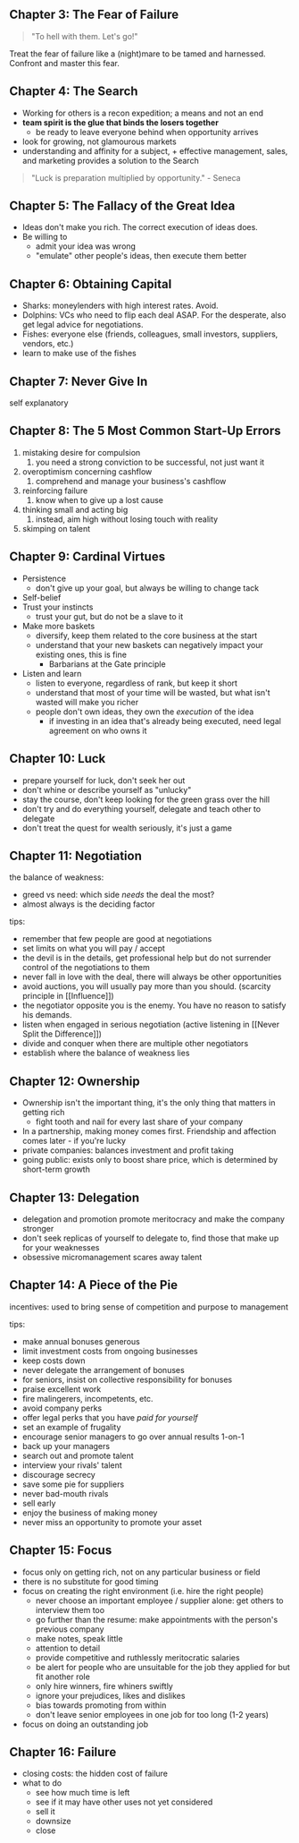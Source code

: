 ## Chapter 3: The Fear of Failure
> "To hell with them. Let's go!"

Treat the fear of failure like a (night)mare to be tamed and harnessed. Confront and master this fear.

## Chapter 4: The Search
- Working for others is a recon expedition; a means and not an end
- **team spirit is the glue that binds the losers together**
	- be ready to leave everyone behind when opportunity arrives
- look for growing, not glamourous markets
- understanding and affinity for a subject, + effective management, sales, and marketing provides a solution to the Search

> "Luck is preparation multiplied by opportunity." - Seneca

## Chapter 5: The Fallacy of the Great Idea
- Ideas don't make you rich. The correct execution of ideas does.
- Be willing to
	- admit your idea was wrong
	- "emulate" other people's ideas, then execute them better

## Chapter 6: Obtaining Capital

- Sharks: moneylenders with high interest rates. Avoid.
 - Dolphins: VCs who need to flip each deal ASAP. For the desperate, also get legal advice for negotiations.
 - Fishes: everyone else (friends, colleagues, small investors, suppliers, vendors, etc.)
 - learn to make use of the fishes

## Chapter 7: Never Give In
self explanatory

## Chapter 8: The 5 Most Common Start-Up Errors
1. mistaking desire for compulsion
	1. you need a strong conviction to be successful, not just want it
2. overoptimism concerning cashflow
	1. comprehend and manage your business's cashflow
3. reinforcing failure
	1. know when to give up a lost cause
4. thinking small and acting big
	1. instead, aim high without losing touch with reality
5. skimping on talent

## Chapter 9: Cardinal Virtues
- Persistence
	- don't give up your goal, but always be willing to change tack
- Self-belief
- Trust your instincts
	- trust your gut, but do not be a slave to it
- Make more baskets
	- diversify, keep them related to the core business at the start
	- understand that your new baskets can negatively impact your existing ones, this is fine
		- Barbarians at the Gate principle
-  Listen and learn
	- listen to everyone, regardless of rank, but keep it short
	- understand that most of your time will be wasted, but what isn't wasted will make you richer
	- people don't own ideas, they own the _execution_ of the idea
		- if investing in an idea that's already being executed, need legal agreement on who owns it

## Chapter 10: Luck
- prepare yourself for luck, don't seek her out
- don't whine or describe yourself as "unlucky"
- stay the course, don't keep looking for the green grass over the hill
- don't try and do everything yourself, delegate and teach other to delegate
- don't treat the quest for wealth seriously, it's just a game

## Chapter 11: Negotiation

the balance of weakness:
- greed vs need: which side _needs_ the deal the most?
- almost always is the deciding factor

tips:
- remember that few people are good at negotiations
- set limits on what you will pay / accept
- the devil is in the details, get professional help but do not surrender control of the negotiations to them
- never fall in love with the deal, there will always be other opportunities
- avoid auctions, you will usually pay more than you should. (scarcity principle in [[Influence]])
- the negotiator opposite you is the enemy. You have no reason to satisfy his demands.
- listen when engaged in serious negotiation (active listening in [[Never Split the Difference]])
- divide and conquer when there are multiple other negotiators
- establish where the balance of weakness lies

## Chapter 12: Ownership
- Ownership isn't the important thing, it's the only thing that matters in getting rich
	- fight tooth and nail for every last share of your company
- In a partnership, making money comes first. Friendship and affection comes later - if you're lucky
- private companies: balances investment and profit taking
- going public: exists only to boost share price, which is determined by short-term growth

## Chapter 13: Delegation
- delegation and promotion promote meritocracy and make the company stronger
- don't seek replicas of yourself to delegate to, find those that make up for your weaknesses
- obsessive micromanagement scares away talent

## Chapter 14: A Piece of the Pie
incentives: used to bring sense of competition and purpose to management

tips:
- make annual bonuses generous
- limit investment costs from ongoing businesses
- keep costs down
- never delegate the arrangement of bonuses
- for seniors, insist on collective responsibility for bonuses
- praise excellent work
- fire malingerers, incompetents, etc.
- avoid company perks
- offer legal perks that you have _paid for yourself_
- set an example of frugality
- encourage senior managers to go over annual results 1-on-1
- back up your managers
- search out and promote talent
- interview your rivals' talent
- discourage secrecy
- save some pie for suppliers
- never bad-mouth rivals
- sell early
- enjoy the business of making money
- never miss an opportunity to promote your asset

## Chapter 15: Focus
- focus only on getting rich, not on any particular business or field
- there is no substitute for good timing
- focus on creating the right environment (i.e. hire the right people)
	- never choose an important employee / supplier alone: get others to interview them too
	- go further than the resume: make appointments with the person's previous company
	- make notes, speak little
	- attention to detail
	- provide competitive and ruthlessly meritocratic salaries
	- be alert for people who are unsuitable for the job they applied for but fit another role
	- only hire winners, fire whiners swiftly
	- ignore your prejudices, likes and dislikes
	- bias towards promoting from within
	- don't leave senior employees in one job for too long (1-2 years)
- focus on doing an outstanding job

## Chapter 16: Failure
- closing costs: the hidden cost of failure
- what to do
	- see how much time is left
	- see if it may have other uses not yet considered
	- sell it
	- downsize
	- close